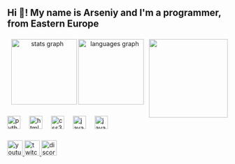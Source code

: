 <h2 align="left">Hi 👋! My name is Arseniy and I'm a programmer, from Eastern Europe</h2>

###

<img align="right" height="180" src="https://sun9-55.userapi.com/s/v1/ig2/AA3PANse0SsRdxNyUNWhsg8DhKPMIxAL1Q0EN4hvfvzNils769kIfN9pqPFel59XYwaRz7Pc7nzfxiZHmoem0d6a.jpg?quality=95&as=32x34,48x51,72x76,108x114,160x169,240x254,360x381,480x507,540x571,640x677,720x761,1080x1142,1280x1353,1311x1386&from=bu&u=RH9yNb2gINoJUoehv0FJf4L1c38UgZ3gaafc11UnhYI&cs=1311x0"  />

###

<div align="center">
  <img src="https://github-readme-stats.vercel.app/api?username=Wolframoviy&hide_title=false&hide_rank=false&show_icons=true&include_all_commits=true&count_private=true&disable_animations=false&theme=dracula&locale=en&hide_border=false" height="150" alt="stats graph"  />
  <img src="https://github-readme-stats.vercel.app/api/top-langs?username=Wolframoviy&locale=en&hide_title=false&layout=compact&card_width=320&langs_count=5&theme=dracula&hide_border=false" height="150" alt="languages graph"  />
</div>

###

<div align="left">
  <img src="https://cdn.jsdelivr.net/gh/devicons/devicon/icons/python/python-original.svg" height="30" alt="python logo"  />
  <img width="12" />
  <img src="https://cdn.jsdelivr.net/gh/devicons/devicon/icons/html5/html5-original.svg" height="30" alt="html5 logo"  />
  <img width="12" />
  <img src="https://cdn.jsdelivr.net/gh/devicons/devicon/icons/css3/css3-original.svg" height="30" alt="css3 logo"  />
  <img width="12" />
  <img src="https://cdn.jsdelivr.net/gh/devicons/devicon/icons/javascript/javascript-original.svg" height="30" alt="javascript logo"  />
  <img width="12" />
  <img src="https://cdn.jsdelivr.net/gh/devicons/devicon/icons/java/java-original.svg" height="30" alt="java logo"  />
</div>

###

<div align="left">
  <a href="https://www.youtube.com/@wolframoviy" target="_blank">
    <img src="https://img.shields.io/static/v1?message=Youtube&logo=youtube&label=&color=FF0000&logoColor=white&labelColor=&style=for-the-badge" height="35" alt="youtube logo"  />
  </a>
  <a href="https://www.twitch.tv/wolframoviy" target="_blank">
    <img src="https://img.shields.io/static/v1?message=Twitch&logo=twitch&label=&color=9146FF&logoColor=white&labelColor=&style=for-the-badge" height="35" alt="twitch logo"  />
  </a>
  <a href="https://discord.gg/rDsDaaCNY7" target="_blank">
    <img src="https://img.shields.io/static/v1?message=Discord&logo=discord&label=&color=7289DA&logoColor=white&labelColor=&style=for-the-badge" height="35" alt="discord logo"  />
  </a>
</div>

###
